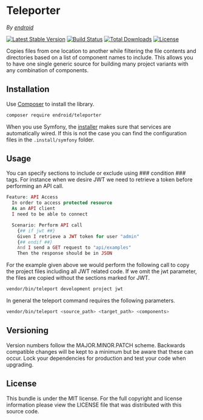 # Teleporter

*By [endroid](https://endroid.nl/)*

[![Latest Stable Version](http://img.shields.io/packagist/v/endroid/teleporter.svg)](https://packagist.org/packages/endroid/teleporter)
[![Build Status](https://github.com/endroid/teleporter/workflows/CI/badge.svg)](https://github.com/endroid/teleporter/actions)
[![Total Downloads](http://img.shields.io/packagist/dt/endroid/teleporter.svg)](https://packagist.org/packages/endroid/teleporter)
[![License](http://img.shields.io/packagist/l/endroid/teleporter.svg)](https://packagist.org/packages/endroid/teleporter)

Copies files from one location to another while filtering the file contents
and directories based on a list of component names to include. This allows you
to have one single generic source for building many project variants with any
combination of components.

## Installation

Use [Composer](https://getcomposer.org/) to install the library.

``` bash
composer require endroid/teleporter
```

When you use Symfony, the [installer](https://github.com/endroid/installer)
makes sure that services are automatically wired. If this is not the case you
can find the configuration files in the `.install/symfony` folder.

## Usage

You can specify sections to include or exclude using ### condition ### tags. For
instance when we desire JWT we need to retrieve a token before performing an API call.

``` php
Feature: API Access
  In order to access protected resource
  As an API client
  I need to be able to connect

  Scenario: Perform API call
    {## if jwt ##}
    Given I retrieve a JWT token for user "admin"
    {## endif ##}
    And I send a GET request to "api/examples"
    Then the response should be in JSON
```

For the example given above we would perform the following call to copy the
project files including all JWT related code. If we omit the jwt parameter, the
files are copied without the sections marked for JWT.

``` bash
vendor/bin/teleport development project jwt
```

In general the teleport command requires the following parameters.

``` bash
vendor/bin/teleport <source_path> <target_path> <components>
```

## Versioning

Version numbers follow the MAJOR.MINOR.PATCH scheme. Backwards compatible
changes will be kept to a minimum but be aware that these can occur. Lock
your dependencies for production and test your code when upgrading.

## License

This bundle is under the MIT license. For the full copyright and license
information please view the LICENSE file that was distributed with this source code.
